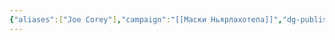 ```yaml
---
{"aliases":["Joe Corey"],"campaign":"[[Маски Ньярлахотепа]]","dg-publish":true,"permalink":"/dzho-kori/","dgPassFrontmatter":true}
---
```




